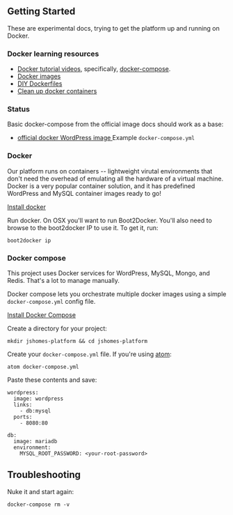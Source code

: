 ## Getting Started

These are experimental docs, trying to get the platform up and running on Docker.

### Docker learning resources

* [Docker tutorial videos](https://www.youtube.com/playlist?list=PLkA60AVN3hh_6cAz8TUGtkYbJSL2bdZ4h), specifically, [docker-compose](https://www.youtube.com/watch?v=gtoT0By8yh4&index=9&list=PLkA60AVN3hh_6cAz8TUGtkYbJSL2bdZ4h).
* [Docker images](http://blog.thoward37.me/articles/where-are-docker-images-stored/)
* [DIY Dockerfiles](http://blog.thoward37.me/articles/where-are-docker-images-stored/#diy-dockerfiles)
* [Clean up docker containers](http://odino.org/spring-cleaning-of-your-docker-containers/)


### Status

Basic docker-compose from the official image docs should work as a base:

* [official docker WordPress image ](https://registry.hub.docker.com/_/wordpress/) Example `docker-compose.yml`



### Docker

Our platform runs on containers -- lightweight virutal environments that don't need the overhead of emulating all the hardware of a virtual machine. Docker is a very popular container solution, and it has predefined WordPress and MySQL container images ready to go!

[Install docker](https://docs.docker.com/)

Run docker. On OSX you'll want to run Boot2Docker. You'll also need to browse to the boot2docker IP to use it. To get it, run:

```
boot2docker ip
```


### Docker compose

This project uses Docker services for WordPress, MySQL, Mongo, and Redis. That's a lot to manage manually.

Docker compose lets you orchestrate multiple docker images using a simple `docker-compose.yml` config file.

[Install Docker Compose](https://docs.docker.com/compose/install/)


Create a directory for your project:

```
mkdir jshomes-platform && cd jshomes-platform
```

Create your `docker-compose.yml` file. If you're using [atom](https://atom.io/):

```
atom docker-compose.yml
```

Paste these contents and save:

```
wordpress:
  image: wordpress
  links:
    - db:mysql
  ports:
    - 8080:80

db:
  image: mariadb
  environment:
    MYSQL_ROOT_PASSWORD: <your-root-password>
```


## Troubleshooting

Nuke it and start again:

```
docker-compose rm -v
```

